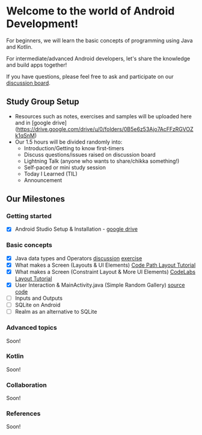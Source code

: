# Welcome to the world of Android Development!
For beginners, we will learn the basic concepts of
programming using Java and Kotlin.

For intermediate/advanced Android developers, let's share the knowledge and build apps together!

If you have questions, please feel free to ask and participate on our [discussion
board](https://www.meetup.com/Women-Who-Code-Manila/messages/boards/forum/24291952).

## Study Group Setup
* Resources such as notes, exercises and samples will be uploaded here and in [google drive] (https://drive.google.com/drive/u/0/folders/0B5e6z53Ajo7AcFFzRGVOZk1qSnM)
* Our 1.5 hours will be divided randomly into:
    - Introduction/Getting to know first-timers
    - Discuss questions/issues raised on discussion board
    - Lightning Talk (anyone who wants to share/chikka something!)
    - Self-paced or mini study session
    - Today I Learned (TIL)
    - Announcement

## Our Milestones

### Getting started
- [X] Android Studio Setup & Installation - [google drive](https://docs.google.com/document/d/1TxVa_37UBr9K3fCiSUmHb8TYKUxUN3xbkWfwyCAF-bA/edit)

### Basic concepts
- [X] Java data types and Operators [discussion](https://gitlab.com/wwcodemanila/WWCodeManila-Android/tree/master/discussions/) [exercise](https://gitlab.com/wwcodemanila/android-projects/primitive-data-types-operators)
- [X] What makes a Screen (Layouts & UI Elements)  [Code Path Layout Tutorial ](https://github.com/codepath/android_guides/wiki/Constructing-View-Layouts)
- [X] What makes a Screen (Constraint Layout & More UI Elements) [CodeLabs Layout Tutorial ](https://codelabs.developers.google.com/codelabs/constraint-layout/index.html?index=..%2F..%2Findex#0)
- [X] User Interaction & MainActivity.java (Simple Random Gallery) [source code](https://gitlab.com/wwcodemanila/android-projects/tree-gallery)
- [ ] Inputs and Outputs
- [ ] SQLite on Android
- [ ] Realm as an alternative to SQLite

### Advanced topics
Soon!

### Kotlin
Soon!

### Collaboration
Soon!

### References
Soon!
